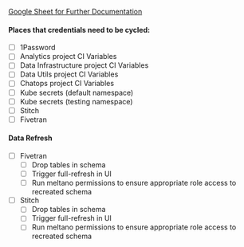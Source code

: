 <!---
This issue is for cycling credentials within our data systems.
---->

[Google Sheet for Further Documentation](https://docs.google.com/spreadsheets/d/17T89cBIDLkMUa3rIw1GxS-QWFL7kjeLj2rCQGZLEpyA/edit?usp=sharing)

#### Places that credentials need to be cycled:

* [ ] 1Password
* [ ] Analytics project CI Variables
* [ ] Data Infrastructure project CI Variables
* [ ] Data Utils project CI Variables
* [ ] Chatops project CI Variables
* [ ] Kube secrets (default namespace)
* [ ] Kube secrets (testing namespace)
* [ ] Stitch
* [ ] Fivetran

#### Data Refresh

* [ ] Fivetran
  * [ ] Drop tables in schema
  * [ ] Trigger full-refresh in UI
  * [ ] Run meltano permissions to ensure appropriate role access to recreated schema
* [ ] Stitch
  * [ ] Drop tables in schema
  * [ ] Trigger full-refresh in UI
  * [ ] Run meltano permissions to ensure appropriate role access to recreated schema

